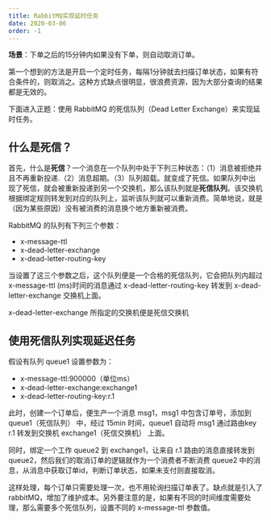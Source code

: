 ```yaml
---
title: RabbitMQ实现延时任务
date: 2020-03-06
order: -1
---
```


**场景**：下单之后的15分钟内如果没有下单，则自动取消订单。

第一个想到的方法是开启一个定时任务，每隔1分钟就去扫描订单状态，如果有符合条件的，则取消之。这种方式缺点很明显，很浪费资源，因为大部分查询的结果都是无效的。

下面进入正题：使用 RabbitMQ 的死信队列（Dead Letter Exchange）来实现延时任务。

## 什么是死信？

首先，什么是**死信**？一个消息在一个队列中处于下列三种状态：（1）消息被拒绝并且不再重新投递.（2）消息超期。（3）队列超载。就变成了死信。如果队列中出现了死信，就会被重新投递到另一个交换机，那么该队列就是**死信队列**。该交换机根据绑定规则转发到对应的队列上，监听该队列就可以重新消费。简单地说，就是（因为某些原因）没有被消费的消息换个地方重新被消费。



RabbitMQ 的队列有下列三个参数：

* x-message-ttl
* x-dead-letter-exchange
* x-dead-letter-routing-key

当设置了这三个参数之后，这个队列便是一个合格的死信队列，它会把队列内超过 x-message-ttl (ms)时间的消息通过 x-dead-letter-routing-key 转发到 x-dead-letter-exchange 交换机上面。

x-dead-letter-exchange 所指定的交换机便是死信交换机

## 使用死信队列实现延迟任务

假设有队列 queue1 设置参数为：

* x-message-ttl:900000（单位ms）
* x-dead-letter-exchange:exchange1
* x-dead-letter-routing-key:r.1

此时，创建一个订单后，便生产一个消息 msg1，msg1 中包含订单号，添加到 queue1（死信队列） 中，经过 15min 时间，queue1 自动将 msg1 通过路由key r.1 转发到交换机 exchange1（死信交换机） 上面。

同时，绑定一个工作 queue2 到 exchange1，让来自 r.1 路由的消息直接转发到 queue2，然后我们的取消订单的逻辑就作为一个消费者不断消费 queue2 中的消息，从消息中获取订单id，判断订单状态，如果未支付则直接取消。

这样处理，每个订单只需要处理一次，也不用轮询扫描订单表了。缺点就是引入了 rabbitMQ，增加了维护成本。另外要注意的是，如果有不同的时间维度需要处理，那么需要多个死信队列，设置不同的 x-message-ttl 参数值。